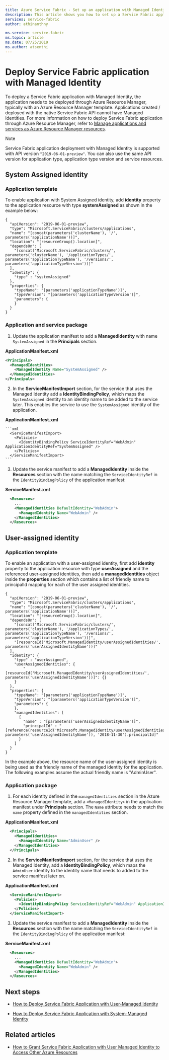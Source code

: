 ```yaml
---
title: Azure Service Fabric - Set up an application with Managed Identity | Microsoft Docs
description: This article shows you how to set up a Service Fabric application with Managed Identity
services: service-fabric
author: athinanthny

ms.service: service-fabric
ms.topic: article
ms.date: 07/25/2019
ms.author: atsenthi
---
```


# Deploy Service Fabric application with Managed Identity

To deploy a Service Fabric application with Managed Identity, the application needs to be deployed through Azure Resource Manager, typically with an Azure Resource Manager template. Applications created / deployed with the native Service Fabric API cannot have Managed Identities. For more information on how to deploy Service Fabric application through Azure Resource Manager, refer to [Manage applications and services as Azure Resource Manager resources](service-fabric-application-arm-resource.md).

> [!NOTE] 
> Service Fabric application deployment with Managed Identity is supported with API version `"2019-06-01-preview"`. You can also use the same API version for application type, application type version and service resources.

## System Assigned identity

### Application template

To enable application with System Assigned identity, add **identity** property to the application resource with type **systemAssigned** as shown in the example below:


    {
      "apiVersion": "2019-06-01-preview",
      "type": "Microsoft.ServiceFabric/clusters/applications",
      "name": "[concat(parameters('clusterName'), '/', parameters('applicationName'))]",
      "location": "[resourceGroup().location]",
      "dependsOn": [
        "[concat('Microsoft.ServiceFabric/clusters/', parameters('clusterName'), '/applicationTypes/', parameters('applicationTypeName'), '/versions/', parameters('applicationTypeVersion'))]"
      ],
      "identity": {
        "type" : "systemAssigned"
      },
      "properties": {
        "typeName": "[parameters('applicationTypeName')]",
        "typeVersion": "[parameters('applicationTypeVersion')]",
        "parameters": {
        }
      }
    }

### Application and service package

1. Update the application manifest to add a **ManagedIdentity** with name `SystemAssigned` in the **Principals** section.

  **ApplicationManifest.xml**

  ```xml
  <Principals>
    <ManagedIdentities>
      <ManagedIdentity Name="SystemAssigned" />
    </ManagedIdentities>
  </Principals>
  ```

2. In the **ServiceManifestImport** section, for the service that uses the Managed Identity add a **IdentityBindingPolicy**, which maps the `SystemAssigned` identity to an identity name to be added to the service later. This enables the service to use the `SystemAssigned` identity of the application.

  **ApplicationManifest.xml**

    ```xml
      <ServiceManifestImport>
        <Policies>
          <IdentityBindingPolicy ServiceIdentityRef="WebAdmin" ApplicationIdentityRef="SystemAssigned" />
        </Policies>
      </ServiceManifestImport>
    ```

3. Update the service manifest to add a **ManagedIdentity** inside the **Resources** section with the name matching the `ServiceIdentityRef` in the `IdentityBindingPolicy` of the application manifest:

  **ServiceManifest.xml**

  ```xml
    <Resources>
      ...
      <ManagedIdentities DefaultIdentity="WebAdmin">
        <ManagedIdentity Name="WebAdmin" />
      </ManagedIdentities>
    </Resources>
  ```

## User-assigned identity

### Application template

To enable an application with a user-assigned identity, first add **identity** property to the application resource with type **userAssigned** and the referenced user-assigned identities, then add a **managedIdentities** object inside the **properties** section which contains a list of friendly name to principalId mapping for each of the user assigned identities.

    {
      "apiVersion": "2019-06-01-preview",
      "type": "Microsoft.ServiceFabric/clusters/applications",
      "name": "[concat(parameters('clusterName'), '/', parameters('applicationName'))]",
      "location": "[resourceGroup().location]",
      "dependsOn": [
        "[concat('Microsoft.ServiceFabric/clusters/', parameters('clusterName'), '/applicationTypes/', parameters('applicationTypeName'), '/versions/', parameters('applicationTypeVersion'))]",
        "[resourceId('Microsoft.ManagedIdentity/userAssignedIdentities/', parameters('userAssignedIdentityName'))]"
      ],
      "identity": {
        "type" : "userAssigned",
        "userAssignedIdentities": {
            "[resourceId('Microsoft.ManagedIdentity/userAssignedIdentities/', parameters('userAssignedIdentityName'))]": {}
        }
      },
      "properties": {
        "typeName": "[parameters('applicationTypeName')]",
        "typeVersion": "[parameters('applicationTypeVersion')]",
        "parameters": {
        },
        "managedIdentities": [
          {
            "name" : "[parameters('userAssignedIdentityName')]",
            "principalId" : "[reference(resourceId('Microsoft.ManagedIdentity/userAssignedIdentities/', parameters('userAssignedIdentityName')), '2018-11-30').principalId]"
          }
        ]
      }
    }

In the example above, the resource name of the user-assigned identity is being used as the friendly name of the managed identity for the application. The following examples assume the actual friendly name is "AdminUser".

### Application package

1. For each identity defined in the `managedIdentities` section in the Azure Resource Manager template, add a `<ManagedIdentity>` in the application manifest under **Principals** section. The `Name` attribute needs to match the `name` property defined in the `managedIdentities` section.

  **ApplicationManifest.xml**

  ```xml
    <Principals>
      <ManagedIdentities>
        <ManagedIdentity Name="AdminUser" />
      </ManagedIdentities>
    </Principals>
  ```

2. In the **ServiceManifestImport** section, for the service that uses the Managed Identity, add a **IdentityBindingPolicy**, which maps the `AdminUser` identity to the identity name that needs to added to the service manifest later on.

**ApplicationManifest.xml**

  ```xml
    <ServiceManifestImport>
      <Policies>
        <IdentityBindingPolicy ServiceIdentityRef="WebAdmin" ApplicationIdentityRef="AdminUser" />
      </Policies>
    </ServiceManifestImport>
  ```

3. Update the service manifest to add a **ManagedIdentity** inside the **Resources** section with the name matching the `ServiceIdentityRef` in the `IdentityBindingPolicy` of the application manifest:

**ServiceManifest.xml**

  ```xml
    <Resources>
      ...
      <ManagedIdentities DefaultIdentity="WebAdmin">
        <ManagedIdentity Name="WebAdmin" />
      </ManagedIdentities>
    </Resources>
  ```
  
## Next steps

* [How to Deploy Service Fabric Application with User-Managed Identity](how-to-deploy-service-fabric-application-user-managed-identity.md)

* [How to Deploy Service Fabric Application with System-Managed Identity](how-to-deploy-service-fabric-application-managed-identity.md)

## Related articles
* [How to Grant Service Fabric Application with User Managed Identity to Access Other Azure Resources](how-to-grant-access-other-resources.md)
